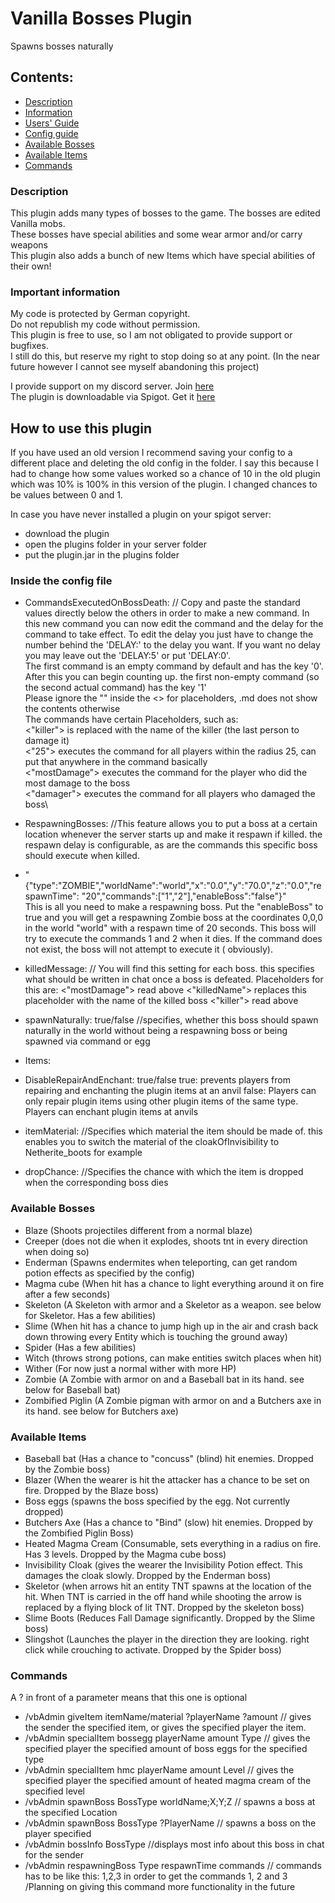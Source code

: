 # Vanilla Bosses Plugin
Spawns bosses naturally

## Contents:

- [Description](#Description)
- [Information](#Important-information)
- [Users' Guide](#How-to-use-this-plugin)
- [Config guide](#Inside-the-config-file)
- [Available Bosses](#Available-Bosses)
- [Available Items](#Available-Items)
- [Commands](#Commands)


### Description

This plugin adds many types of bosses to the game. The bosses are edited Vanilla mobs.\
These bosses have special abilities and some wear armor and/or carry weapons\
This plugin also adds a bunch of new Items which have special abilities of their own!

### Important information

My code is protected by German copyright.\
Do not republish my code without permission.\
This plugin is free to use, so I am not obligated to provide support or bugfixes.\
I still do this, but reserve my right to stop doing so at any point. (In the near future however I cannot see myself
abandoning this project)

I provide support on my discord server. Join [here](https://discord.gg/stAd5ccDZT) \
The plugin is downloadable via Spigot. Get it [here](https://www.spigotmc.org/resources/vanilla-bosses.95205/)

## How to use this plugin
If you have used an old version I recommend saving your config to a different place and deleting the old config in the folder.
I say this because I had to change how some values worked so a chance of 10 in the old plugin which was 10% is 100% in this version of the plugin.
I changed chances to be values between 0 and 1.

In case you have never installed a plugin on your spigot server:
 - download the plugin
 - open the plugins folder in your server folder
 - put the plugin.jar in the plugins folder

### Inside the config file
 - CommandsExecutedOnBossDeath: // Copy and paste the standard values directly below the others in order to make a new command. In this new command you can now edit the command and the delay for the command to take effect. To edit the delay you just have to change the number behind the 'DELAY:' to the delay you want. If you want no delay you may leave out the 'DELAY:5' or put 'DELAY:0'.\
The first command is an empty command by default and has the key '0'. After this you can begin counting up. the first non-empty command (so the second actual command) has the key '1'\
Please ignore the "" inside the <> for placeholders, .md does not show the contents otherwise\
The commands have certain Placeholders, such as:\
<"killer"> is replaced with the name of the killer (the last person to damage it)\
<"25"> executes the command for all players within the radius 25, can put that anywhere in the command basically\
<"mostDamage"> executes the command for the player who did the most damage to the boss\
<"damager"> executes the command for all players who damaged the boss\
 
 - RespawningBosses: //This feature allows you to put a boss at a certain location whenever the server starts up and make it respawn if killed. the respawn delay is configurable, as are the commands this specific boss should execute when killed.
  - "{\"type\":\"ZOMBIE\",\"worldName\":\"world\",\"x\":\"0.0\",\"y\":\"70.0\",\"z\":\"0.0\",\"respawnTime\":
    \"20\",\"commands\":[\"1\",\"2\"],\"enableBoss\":\"false\"}"\
    This is all you need to make a respawning boss. Put the "enableBoss" to true and you will get a respawning Zombie
    boss at the coordinates 0,0,0 in the world "world" with a respawn time of 20 seconds. This boss will try to execute
    the commands 1 and 2 when it dies. If the command does not exist, the boss will not attempt to execute it (
    obviously).

 - killedMessage: // You will find this setting for each boss. this specifies what should be written in chat once a boss is defeated.
   Placeholders for this are:
 <"mostDamage"> read above
 <"killedName"> replaces this placeholder with the name of the killed boss
   <"killer"> read above

 - spawnNaturally: true/false //specifies, whether this boss should spawn naturally in the world without being a
   respawning boss or being spawned via command or egg
 - Items:
 - DisableRepairAndEnchant: true/false true: prevents players from repairing and enchanting the plugin items at an anvil
   false: Players can only repair plugin items using other plugin items of the same type. Players can enchant plugin
   items at anvils

 - itemMaterial: //Specifies which material the item should be made of. this enables you to switch the material of the
   cloakOfInvisibility to Netherite_boots for example
 - dropChance: //Specifies the chance with which the item is dropped when the corresponding boss dies

### Available Bosses

- Blaze (Shoots projectiles different from a normal blaze)
- Creeper (does not die when it explodes, shoots tnt in every direction when doing so)
- Enderman (Spawns endermites when teleporting, can get random potion effects as specified by the config)
- Magma cube (When hit has a chance to light everything around it on fire after a few seconds)
- Skeleton (A Skeleton with armor and a Skeletor as a weapon. see below for Skeletor. Has a few abilities)
- Slime (When hit has a chance to jump high up in the air and crash back down throwing every Entity which is touching
  the ground away)
- Spider (Has a few abilities)
- Witch (throws strong potions, can make entities switch places when hit)
- Wither (For now just a normal wither with more HP)
 - Zombie (A Zombie with armor on and a Baseball bat in its hand. see below for Baseball bat)
 - Zombified Piglin (A Zombie pigman with armor on and a Butchers axe in its hand. see below for Butchers axe)

### Available Items
 - Baseball bat (Has a chance to "concuss" (blind) hit enemies. Dropped by the Zombie boss)
 - Blazer (When the wearer is hit the attacker has a chance to be set on fire. Dropped by the Blaze boss)
 - Boss eggs (spawns the boss specified by the egg. Not currently dropped)
 - Butchers Axe (Has a chance to "Bind" (slow) hit enemies. Dropped by the Zombified Piglin Boss)
 - Heated Magma Cream (Consumable, sets everything in a radius on fire. Has 3 levels. Dropped by the Magma cube boss)
 - Invisibility Cloak (gives the wearer the Invisibility Potion effect. This damages the cloak slowly. Dropped by the Enderman boss)
 - Skeletor (when arrows hit an entity TNT spawns at the location of the hit. When TNT is carried in the off hand while shooting the arrow is replaced by a flying block of lit TNT. Dropped by the skeleton boss)
 - Slime Boots (Reduces Fall Damage significantly. Dropped by the Slime boss)
 - Slingshot (Launches the player in the direction they are looking. right click while crouching to activate. Dropped by the Spider boss)

### Commands
A ? in front of a parameter means that this one is optional
 - /vbAdmin giveItem itemName/material ?playerName ?amount // gives the sender the specified item, or gives the specified player the item. 
 - /vbAdmin specialItem bossegg playerName amount Type // gives the specified player the specified amount of boss eggs for the specified type
 - /vbAdmin specialItem hmc playerName amount Level // gives the specified player the specified amount of heated magma cream of the specified level
 - /vbAdmin spawnBoss BossType worldName;X;Y;Z // spawns a boss at the specified Location
 - /vbAdmin spawnBoss BossType ?PlayerName  // spawns a boss on the player specified
 - /vbAdmin bossInfo BossType //displays most info about this boss in chat for the sender
 - /vbAdmin respawningBoss Type respawnTime commands // commands has to be like this: 1,2,3 in order to get the commands 1, 2 and 3 /Planning on giving this command more functionality in the future
